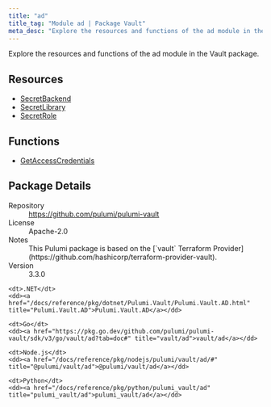 ```yaml
---
title: "ad"
title_tag: "Module ad | Package Vault"
meta_desc: "Explore the resources and functions of the ad module in the Vault package."
---
```


<!-- WARNING: this file was generated by Pulumi Docs Generator. -->
<!-- Do not edit by hand unless you're certain you know what you are doing! -->

Explore the resources and functions of the ad module in the Vault package.

<h2 id="resources">Resources</h2>
<ul class="api">
    <li><a href="secretbackend" title="SecretBackend"><span class="symbol resource"></span>SecretBackend</a></li>
    <li><a href="secretlibrary" title="SecretLibrary"><span class="symbol resource"></span>SecretLibrary</a></li>
    <li><a href="secretrole" title="SecretRole"><span class="symbol resource"></span>SecretRole</a></li>
</ul>

<h2 id="functions">Functions</h2>
<ul class="api">
    <li><a href="getaccesscredentials" title="GetAccessCredentials"><span class="symbol function"></span>GetAccessCredentials</a></li>
</ul>

<h2 id="package-details">Package Details</h2>
<dl class="package-details">
	<dt>Repository</dt>
	<dd><a href="https://github.com/pulumi/pulumi-vault">https://github.com/pulumi/pulumi-vault</a></dd>
	<dt>License</dt>
	<dd>Apache-2.0</dd>
	<dt>Notes</dt>
	<dd>This Pulumi package is based on the [`vault` Terraform Provider](https://github.com/hashicorp/terraform-provider-vault).</dd>
	<dt>Version</dt>
	<dd>3.3.0</dd>
</dl>



<dl class="tabular">

    <dt>.NET</dt>
    <dd><a href="/docs/reference/pkg/dotnet/Pulumi.Vault/Pulumi.Vault.AD.html" title="Pulumi.Vault.AD">Pulumi.Vault.AD</a></dd>

    <dt>Go</dt>
    <dd><a href="https://pkg.go.dev/github.com/pulumi/pulumi-vault/sdk/v3/go/vault/ad?tab=doc#" title="vault/ad">vault/ad</a></dd>

    <dt>Node.js</dt>
    <dd><a href="/docs/reference/pkg/nodejs/pulumi/vault/ad/#" title="@pulumi/vault/ad">@pulumi/vault/ad</a></dd>

    <dt>Python</dt>
    <dd><a href="/docs/reference/pkg/python/pulumi_vault/ad" title="pulumi_vault/ad">pulumi_vault/ad</a></dd>

</dl>

